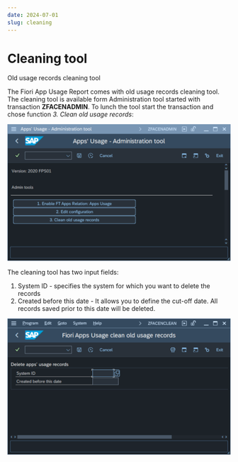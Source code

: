 ```yaml
---
date: 2024-07-01
slug: cleaning
---
```

# Cleaning tool

Old usage records cleaning tool

<!-- more -->

The Fiori App Usage Report comes with old usage records cleaning tool. The cleaning tool is available form Administration tool started with transaction **ZFACENADMIN**. To lunch the tool start the transaction and chose function *3. Clean old usage records*:

[![](res/admin-tool.png)](res/admin-tool.png)

The cleaning tool has two input fields:

1. System ID - specifies the system for which you want to delete the records
2. Created before this date - It allows you to define the cut-off date. All records saved prior to this date will be deleted.

[![](res/clean-records.png)](res/clean-records.png)